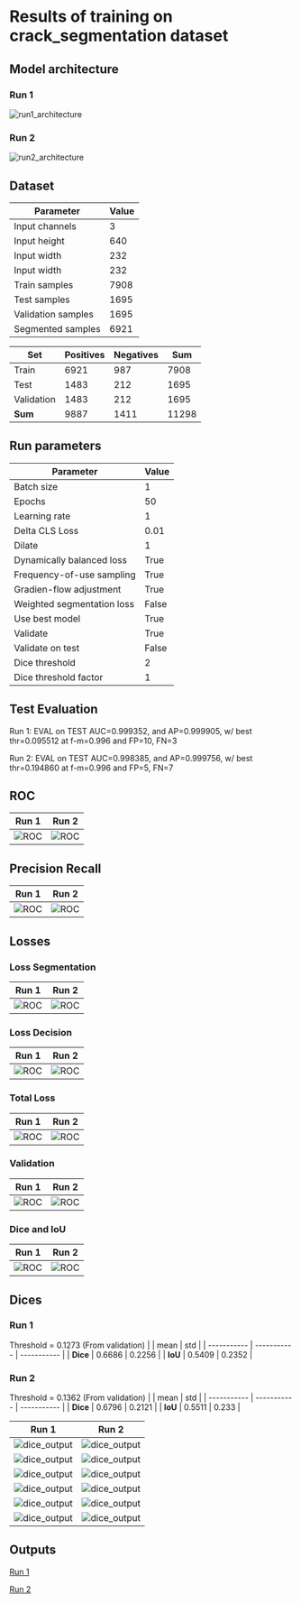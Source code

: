 # Results of training on crack_segmentation dataset

## Model architecture

### Run 1

![run1_architecture](./upsampling_7/arhitektura.png)

### Run 2

![run2_architecture](./arhitektura_v2.png)

## Dataset

| Parameter         | Value       |
| -----------       | ----------- |
| Input channels    | 3           |
| Input height      | 640         |
| Input width       | 232         |
| Input width       | 232         |
| Train samples     | 7908        |
| Test samples      | 1695        |
| Validation samples| 1695        |
| Segmented samples | 6921        |


| Set         | Positives   | Negatives   |  Sum        |
| ----------- | ----------- | ----------- | ----------- |
| Train       | 6921        | 987         | 7908        |
| Test        | 1483        | 212         | 1695        |
| Validation  | 1483        | 212         | 1695        |
| **Sum**     | 9887        | 1411        | 11298       |

## Run parameters

| Parameter                      | Value       |
| -----------                    | ----------- |
| Batch size                     | 1           |
| Epochs                         | 50          |
| Learning rate                  | 1           |
| Delta CLS Loss                 | 0.01        |
| Dilate                         | 1           |
| Dynamically balanced loss      | True        |
| Frequency-of-use sampling      | True        |
| Gradien-flow adjustment        | True        |
| Weighted segmentation loss     | False       |
| Use best model                 | True        |
| Validate                       | True        |
| Validate on test               | False       |
| Dice threshold                 | 2           |
| Dice threshold factor          | 1           |

## Test Evaluation

Run 1: EVAL on TEST AUC=0.999352, and AP=0.999905, w/ best thr=0.095512 at f-m=0.996 and FP=10, FN=3

Run 2: EVAL on TEST AUC=0.998385, and AP=0.999756, w/ best thr=0.194860 at f-m=0.996 and FP=5, FN=7

## ROC

Run 1                             |  Run 2
:--------------------------------:|:-------------------------:
![ROC](./upsampling_7/ROC.png)    |  ![ROC](./ROC.png)

## Precision Recall

Run 1                             |  Run 2
:--------------------------------:|:-------------------------:
![ROC](./upsampling_7/precision-recall.png)    |  ![ROC](./precision-recall.png)

## Losses

### Loss Segmentation

Run 1                             |  Run 2
:--------------------------------:|:-------------------------:
![ROC](./upsampling_7/loss_seg.png)    |  ![ROC](./loss_seg.png)

### Loss Decision

Run 1                             |  Run 2
:--------------------------------:|:-------------------------:
![ROC](./upsampling_7/loss_dec.png)    |  ![ROC](./loss_dec.png)


### Total Loss

Run 1                             |  Run 2
:--------------------------------:|:-------------------------:
![ROC](./upsampling_7/loss.png)    |  ![ROC](./loss.png)

### Validation

Run 1                             |  Run 2
:--------------------------------:|:-------------------------:
![ROC](./upsampling_7/loss_val.png)    |  ![ROC](./loss_val.png)

### Dice and IoU
Run 1                             |  Run 2
:--------------------------------:|:-------------------------:
![ROC](./upsampling_7/dice_iou.png)    |  ![ROC](./dice_iou.png)

## Dices
### Run 1
Threshold = 0.1273 (From validation)
|             | mean        | std         |
| ----------- | ----------- | ----------- |
| **Dice**    | 0.6686      | 0.2256      |
| **IoU**     | 0.5409      | 0.2352      |

### Run 2
Threshold = 0.1362 (From validation)
|             | mean        | std         |
| ----------- | ----------- | ----------- |
| **Dice**    | 0.6796      | 0.2121      |
| **IoU**     | 0.5511      | 0.233       |

Run 1                             |  Run 2
:--------------------------------:|:-------------------------:
![dice_output](./upsampling_7/dices/0.413_dice_43.png)     |  ![dice_output](./dices/0.477_dice_43.png)
![dice_output](./upsampling_7/dices/0.674_dice_1039.png)    |  ![dice_output](./dices/0.682_dice_1039.png)
![dice_output](./upsampling_7/dices/0.705_dice_946.png)     |  ![dice_output](./dices/0.681_dice_946.png)
![dice_output](./upsampling_7/dices/0.944_dice_566.png)     |  ![dice_output](./dices/0.888_dice_566.png)
![dice_output](./upsampling_7/dices/0.755_dice_232.png)     |  ![dice_output](./dices/0.784_dice_232.png)
![dice_output](./upsampling_7/dices/0.908_dice_314.png)     |  ![dice_output](./dices/0.927_dice_314.png)

## Outputs
[Run 1](./upsampling_7/nohup.out)

[Run 2](./upsampling_8.out)